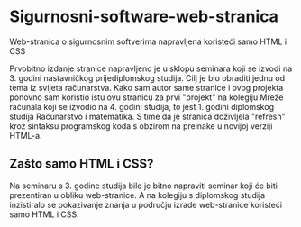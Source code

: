 # Sigurnosni-software-web-stranica
Web-stranica o sigurnosnim softverima napravljena koristeći samo HTML i CSS

Prvobitno izdanje stranice napravljeno je u sklopu seminara koji se izvodi na 3. godini nastavničkog prijediplomskog studija. Cilj je bio obraditi jednu od tema iz svijeta računarstva. Kako sam autor same stranice i ovog projekta ponovno sam koristio istu ovu stranicu za prvi "projekt" na kolegiju Mreže računala koji se izvodio na 4. godini studija, to jest 1. godini diplomskog studija Računarstvo i matematika. S time da je stranica doživljela "refresh" kroz sintaksu programskog koda s obzirom na preinake u novijoj verziji HTML-a. 

## Zašto samo HTML i CSS? 
Na seminaru s 3. godine studija bilo je bitno napraviti seminar koji će biti prezentiran u obliku web-stranice. A na kolegiju s diplomskog studija inzistiralo se pokazivanje znanja u području izrade web-stranice koristeći samo HTML i CSS.
